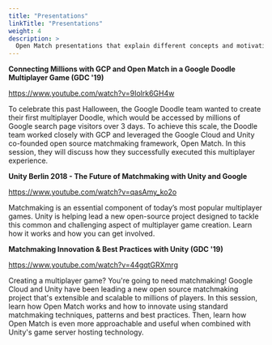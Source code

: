 ```yaml
---
title: "Presentations"
linkTitle: "Presentations"
weight: 4
description: >
  Open Match presentations that explain different concepts and motivations behind the project.
---
```


**Connecting Millions with GCP and Open Match in a Google Doodle Multiplayer Game (GDC '19)**

https://www.youtube.com/watch?v=9Iolrk6GH4w

To celebrate this past Halloween, the Google Doodle team wanted to create their first multiplayer
Doodle, which would be accessed by millions of Google search page visitors over 3 days. To achieve
this scale, the Doodle team worked closely with GCP and leveraged the Google Cloud and Unity
co-founded open source matchmaking framework, Open Match. In this session, they will discuss
how they successfully executed this multiplayer experience.

**Unity Berlin 2018 - The Future of Matchmaking with Unity and Google**

https://www.youtube.com/watch?v=qasAmy_ko2o

Matchmaking is an essential component of today’s most popular multiplayer games.
Unity is helping lead a new open-source project designed to tackle this common and
challenging aspect of multiplayer game creation. Learn how it works and how you can get involved.

**Matchmaking Innovation & Best Practices with Unity (GDC '19)**

https://www.youtube.com/watch?v=44gqtGRXmrg

Creating a multiplayer game? You're going to need matchmaking! Google Cloud and Unity have been
leading a new open source matchmaking project that's extensible and scalable to millions of
players. In this session, learn how Open Match works and how to innovate using standard
matchmaking techniques, patterns and best practices. Then, learn how Open Match is even more
approachable and useful when combined with Unity's game server hosting technology.
